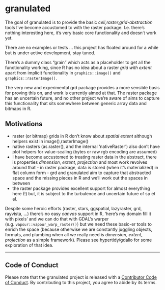 
<!-- README.md is generated from README.Rmd. Please edit that file -->

# granulated

<!-- badges: start -->
<!-- badges: end -->

The goal of granulated is to provide the basic
*cell,raster,grid-abstraction* tools I’ve become accustomed to with the
raster package. I.e. there’s nothing interesting here, it’s very basic
core functionality and doesn’t work yet.

There are no examples or tests … this project has floated around for a
while but is under active development, stay tuned.

There’s a dummy class “grain” which acts as a placeholder to get all the
functionality working, since R has no idea about a raster *grid with
extent* apart from implicit functionality in `graphics::image()` and
`graphics::rasterImage()`.

The very new and experimental grd package provides a more sensible basis
for proving this on, and work is currently aimed at that. The raster
package has an uncertain future, and no other project we’re aware of
aims to capture this functionality that sits somewhere between generic
array data and bitmaps in R.

## Motivations

-   raster (or bitmap) grids in R don’t know about *spatial extent*
    although helpers exist in image(),rasterImage()
-   native rasters (as.raster(), and the internal ‘nativeRaster’) also
    don’t have plot helpers for value-scaling (bytes or raw rgb encoding
    are assumed)
-   I have become accustomed to treating raster data in the abstract,
    there is properties *dimension*, *extent*, *projection* and most
    work revolves around that - in raster package, data is stored (when
    it’s materialized) in flat column form - grd and granulated aim to
    capture that abstracted space and the missing pieces in R and we’ll
    work out the spaces in between
-   the raster package provides excellent support for almost everything
    here (!) but, it is subject to the turbulence and uncertain future
    of sp et al. 

Despite some heroic efforts (raster, stars, ggspatial, lazyraster, grd,
rayvista, …) there’s no easy *canvas* support in R, ‘here’s my domain
fill it with pixels’ and we can do that with GDAL’s warper
(e.g. `vapour::vapour_warp_raster()`) but we need these basic-er tools
to enrich the space (because otherwise we are constantly juggling
objects, formats, and plumbing when all we really need is *dimension*,
*extent*, *projection* as a simple framework). Please see
hypertidy/gdalio for some exploration of that idea.

------------------------------------------------------------------------

## Code of Conduct

Please note that the granulated project is released with a [Contributor
Code of
Conduct](https://contributor-covenant.org/version/2/0/CODE_OF_CONDUCT.html).
By contributing to this project, you agree to abide by its terms.
